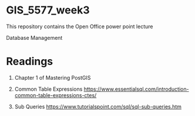# GIS_5577_week3
This repository contains the Open Office power point lecture

Database Management

# Readings
1. Chapter 1 of Mastering PostGIS

2. Common Table Expressions
https://www.essentialsql.com/introduction-common-table-expressions-ctes/

3. Sub Queries
https://www.tutorialspoint.com/sql/sql-sub-queries.htm
